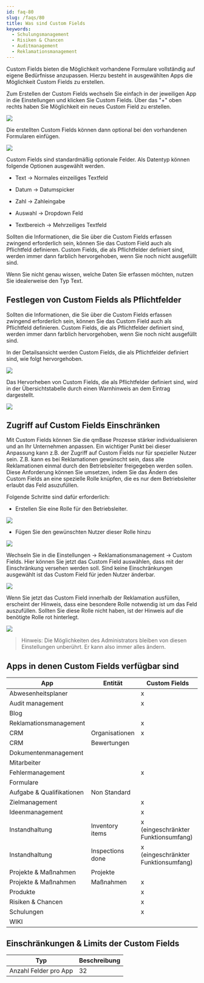 ```yaml
---
id: faq-80
slug: /faqs/80
title: Was sind Custom Fields
keywords:
  - Schulungsmanagement
  - Risiken & Chancen
  - Auditmanagement
  - Reklamationsmanagement
---
```


Custom Fields bieten die Möglichkeit vorhandene Formulare vollständig auf eigene Bedürfnisse anzupassen. Hierzu besteht in ausgewählten Apps die Möglichkeit Custom Fields zu erstellen.

Zum Erstellen der Custom Fields wechseln Sie einfach in der jeweiligen App in die Einstellungen und klicken Sie Custom Fields. Über das "+" oben rechts haben Sie Möglichkeit ein neues Custom Field zu erstellen.

![](https://caqadmin.blob.core.windows.net/faqs/80-images/7b5834bf-5fcf-48b1-9b44-445398c944d0-mceclip0.png)

Die erstellten Custom Fields können dann optional bei den vorhandenen Formularen einfügen.

![](https://caqadmin.blob.core.windows.net/faqs/80-images/mceclip1.png)

Custom Fields sind standardmäßig optionale Felder. Als Datentyp können folgende Optionen ausgewählt werden.

- Text -> Normales einzeiliges Textfeld

- Datum -> Datumspicker

- Zahl -> Zahleingabe

- Auswahl -> Dropdown Feld

- Textbereich -> Mehrzeiliges Textfeld

Sollten die Informationen, die Sie über die Custom Fields erfassen zwingend erforderlich sein, können Sie das Custom Field auch als Pflichtfeld definieren. Custom Fields, die als Pflichtfelder definiert sind, werden immer dann farblich hervorgehoben, wenn Sie noch nicht ausgefüllt sind.

Wenn Sie nicht genau wissen, welche Daten Sie erfassen möchten, nutzen Sie idealerweise den Typ Text.

## Festlegen von Custom Fields als Pflichtfelder

Sollten die Informationen, die Sie über die Custom Fields erfassen zwingend erforderlich sein, können Sie das Custom Field auch als Pflichtfeld definieren.
Custom Fields, die als Pflichtfelder definiert sind, werden immer dann farblich hervorgehoben, wenn Sie noch nicht ausgefüllt sind.

In der Detailsansicht werden Custom Fields, die als Pflichtfelder definiert sind, wie folgt hervorgehoben.

![](https://caqadmin.blob.core.windows.net/faqs/102-images/e5f13c40-025d-453a-9387-90a9a4fd3492-mceclip1.png)

Das Hervorheben von Custom Fields, die als Pflichtfelder definiert sind, wird in der Übersichtstabelle durch einen Warnhinweis an dem Eintrag dargestellt.

![](https://caqadmin.blob.core.windows.net/faqs/102-images/8df60f06-b7ae-44c8-a79b-d166407ed4ed-mceclip0.png)

## Zugriff auf Custom Fields Einschränken

Mit Custom Fields können Sie die qmBase Prozesse stärker individualisieren und an Ihr Unternehmen anpassen.
Ein wichtiger Punkt bei dieser Anpassung kann z.B. der Zugriff auf Custom Fields nur für spezieller Nutzer sein.
Z.B. kann es bei Reklamationen gewünscht sein, dass alle Reklamationen einmal durch den Betriebsleiter freigegeben werden sollen. Diese Anforderung können Sie umsetzen, indem Sie das Ändern des Custom Fields an eine spezielle Rolle knüpfen, die es nur dem Betriebsleiter erlaubt das Feld asuzufüllen.

Folgende Schritte sind dafür erforderlich:

- Erstellen Sie eine Rolle für den Betriebsleiter.

![](https://caqadmin.blob.core.windows.net/faqs/106-images/7a8cf13f-006b-4ebd-a30c-44a59bafe99f-mceclip1.png)

- Fügen Sie den gewünschten Nutzer dieser Rolle hinzu

![](https://caqadmin.blob.core.windows.net/faqs/106-images/3ddf6265-e0bf-4472-8e74-7c657b8c2fc3-mceclip2.png)

Wechseln Sie in die Einstellungen -> Reklamationsmanagement -> Custom Fields. Hier können Sie jetzt das Custom Field auswählen, dass mit der Einschränkung versehen werden soll. Sind keine Einschränkungen ausgewählt ist das Custom Field für jeden Nutzer änderbar.

![](https://caqadmin.blob.core.windows.net/faqs/106-images/8f9317d2-6c23-40ae-b59e-7b2e102bbecc-mceclip4.png)

Wenn Sie jetzt das Custom Field innerhalb der Reklamation ausfüllen, erscheint der Hinweis, dass eine besondere Rolle notwendig ist um das Feld auszufüllen. Sollten Sie diese Rolle nicht haben, ist der Hinweis auf die benötigte Rolle rot hinterlegt.

![](https://caqadmin.blob.core.windows.net/faqs/106-images/379467a1-4000-4def-953b-ec55e36808a4-mceclip6.png)

> Hinweis: Die Möglichkeiten des Administrators bleiben von diesen Einstellungen unberührt. Er kann also immer alles ändern.

## Apps in denen Custom Fields verfügbar sind

| App                       | Entität          | Custom Fields                       |
| ------------------------- | ---------------- | ----------------------------------- |
| Abwesenheitsplaner        |                  | x                                   |
| Audit management          |                  | x                                   |
| Blog                      |                  |                                     |
| Reklamationsmanagement    |                  | x                                   |
| CRM                       | Organisationen   | x                                   |
| CRM                       | Bewertungen      |                                     |
| Dokumentenmanagement      |                  |                                     |
| Mitarbeiter               |                  |                                     |
| Fehlermanagement          |                  | x                                   |
| Formulare                 |                  |                                     |
| Aufgabe & Qualifikationen | Non Standard     |                                     |
| Zielmanagement            |                  | x                                   |
| Ideenmanagement           |                  | x                                   |
| Instandhaltung            | Inventory items  | x (eingeschränkter Funktionsumfang) |
| Instandhaltung            | Inspections done | x (eingeschränkter Funktionsumfang) |
| Projekte & Maßnahmen      | Projekte         |                                     |
| Projekte & Maßnahmen      | Maßnahmen        | x                                   |
| Produkte                  |                  | x                                   |
| Risiken & Chancen         |                  | x                                   |
| Schulungen                |                  | x                                   |
| WIKI                      |                  |                                     |

## Einschränkungen & Limits der Custom Fields

| Typ                   | Beschreibung |
| --------------------- | ------------ |
| Anzahl Felder pro App | 32           |
